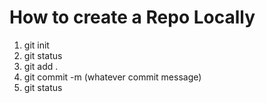 # How to create a Repo Locally

1. git init
2. git status
3. git add .
4. git commit -m (whatever commit message)
5. git status

